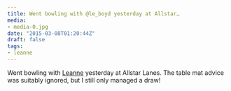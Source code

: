```yaml
---
title: Went bowling with @le_boyd yesterday at Allstar…
media:
- media-0.jpg
date: "2015-03-08T01:20:44Z"
draft: false
tags:
- leanne
---
```

Went bowling with [Leanne](/tags/leanne) yesterday at Allstar Lanes. The table mat advice was suitably ignored, but I still only managed a draw\!
